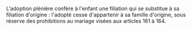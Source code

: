 L'adoption plénière confère à l'enfant une filiation qui se substitue à sa filiation d'origine : l'adopté cesse d'appartenir à sa famille d'origine, sous réserve des prohibitions au mariage visées aux articles 161 à 164.


  
